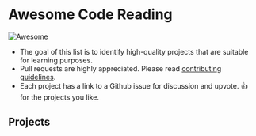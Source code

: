 # Awesome Code Reading

[![Awesome](https://cdn.rawgit.com/sindresorhus/awesome/d7305f38d29fed78fa85652e3a63e154dd8e8829/media/badge.svg)](https://github.com/sindresorhus/awesome)

- The goal of this list is to identify high-quality projects that are suitable for learning purposes.
- Pull requests are highly appreciated. Please read [contributing guidelines](/.github/CONTRIBUTING.md).
- Each project has a link to a Github issue for discussion and upvote. :+1: for the projects you like.

## Projects

